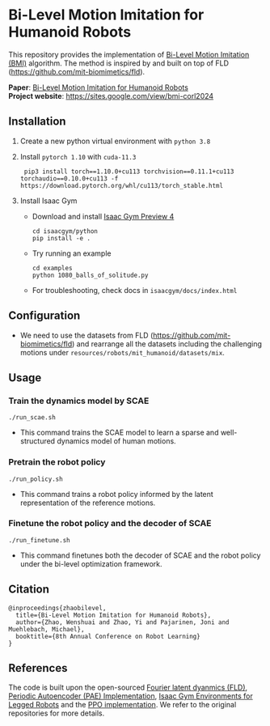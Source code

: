 # Bi-Level Motion Imitation for Humanoid Robots

This repository provides the implementation of [Bi-Level Motion Imitation (BMI)](https://arxiv.org/pdf/2410.01968) algorithm. The method is inspired by and built on top of FLD (https://github.com/mit-biomimetics/fld). 


**Paper**: [Bi-Level Motion Imitation for Humanoid Robots](https://arxiv.org/pdf/2410.01968)  
**Project website**: https://sites.google.com/view/bmi-corl2024 


## Installation

1. Create a new python virtual environment with `python 3.8`
2. Install `pytorch 1.10` with `cuda-11.3`
        
        pip3 install torch==1.10.0+cu113 torchvision==0.11.1+cu113 torchaudio==0.10.0+cu113 -f https://download.pytorch.org/whl/cu113/torch_stable.html

3. Install Isaac Gym

   - Download and install [Isaac Gym Preview 4](https://developer.nvidia.com/isaac-gym)

        ```
        cd isaacgym/python
        pip install -e .
        ```

   - Try running an example

        ```
        cd examples
        python 1080_balls_of_solitude.py
        ```

   - For troubleshooting, check docs in `isaacgym/docs/index.html`


## Configuration
- We need to use the datasets from FLD (https://github.com/mit-biomimetics/fld) and rearrange all the datasets including the challenging motions under `resources/robots/mit_humanoid/datasets/mix`.


## Usage

### Train the dynamics model by SCAE
```
./run_scae.sh
```
- This command trains the SCAE model to learn a sparse and well-structured dynamics model of human motions.

### Pretrain the robot policy

```
./run_policy.sh
```

- This command trains a robot policy informed by the latent representation of the reference motions.

### Finetune the robot policy and the decoder of SCAE

```
./run_finetune.sh
```

- This command finetunes both the decoder of SCAE and the robot policy under the bi-level optimization framework.



## Citation
```
@inproceedings{zhaobilevel,
  title={Bi-Level Motion Imitation for Humanoid Robots},
  author={Zhao, Wenshuai and Zhao, Yi and Pajarinen, Joni and Muehlebach, Michael},
  booktitle={8th Annual Conference on Robot Learning}
}
```

## References

The code is built upon the open-sourced [Fourier latent dyanmics (FLD)](https://github.com/mit-biomimetics/fld), [Periodic Autoencoder (PAE) Implementation](https://github.com/sebastianstarke/AI4Animation/tree/master/AI4Animation/SIGGRAPH_2022/PyTorch/PAE), [Isaac Gym Environments for Legged Robots](https://github.com/leggedrobotics/legged_gym) and the [PPO implementation](https://github.com/leggedrobotics/rsl_rl). We refer to the original repositories for more details.

